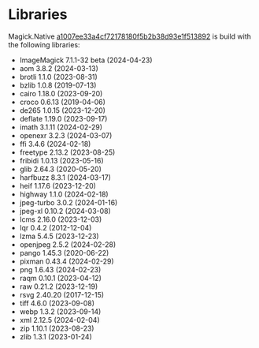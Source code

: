 # Libraries
Magick.Native [a1007ee33a4cf72178180f5b2b38d93e1f513892](https://github.com/dlemstra/Magick.Native/commit/a1007ee33a4cf72178180f5b2b38d93e1f513892) is build with the following libraries:

- ImageMagick 7.1.1-32 beta (2024-04-23)
- aom 3.8.2 (2024-03-13)
- brotli 1.1.0 (2023-08-31)
- bzlib 1.0.8 (2019-07-13)
- cairo 1.18.0 (2023-09-20)
- croco 0.6.13 (2019-04-06)
- de265 1.0.15 (2023-12-20)
- deflate 1.19.0 (2023-09-17)
- imath 3.1.11 (2024-02-29)
- openexr 3.2.3 (2024-03-07)
- ffi 3.4.6 (2024-02-18)
- freetype 2.13.2 (2023-08-25)
- fribidi 1.0.13 (2023-05-16)
- glib 2.64.3 (2020-05-20)
- harfbuzz 8.3.1 (2024-03-17)
- heif 1.17.6 (2023-12-20)
- highway 1.1.0 (2024-02-18)
- jpeg-turbo 3.0.2 (2024-01-16)
- jpeg-xl 0.10.2 (2024-03-08)
- lcms 2.16.0 (2023-12-03)
- lqr 0.4.2 (2012-12-04)
- lzma 5.4.5 (2023-12-23)
- openjpeg 2.5.2 (2024-02-28)
- pango 1.45.3 (2020-06-22)
- pixman 0.43.4 (2024-02-29)
- png 1.6.43 (2024-02-23)
- raqm 0.10.1 (2023-04-12)
- raw 0.21.2 (2023-12-19)
- rsvg 2.40.20 (2017-12-15)
- tiff 4.6.0 (2023-09-08)
- webp 1.3.2 (2023-09-14)
- xml 2.12.5 (2024-02-04)
- zip 1.10.1 (2023-08-23)
- zlib 1.3.1 (2023-01-24)
